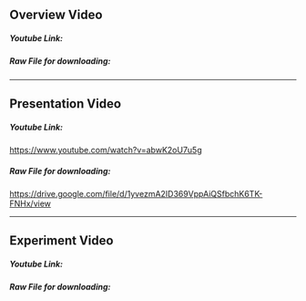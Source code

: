 ## Overview Video
##### Youtube Link:


##### Raw File for downloading:


---
## Presentation Video
##### Youtube Link:
https://www.youtube.com/watch?v=abwK2oU7u5g

##### Raw File for downloading:
https://drive.google.com/file/d/1yvezmA2ID369VppAiQSfbchK6TK-FNHx/view

---
## Experiment Video
##### Youtube Link:


##### Raw File for downloading:
